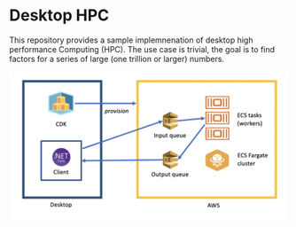 # Desktop HPC

This repository provides a sample implemnenation of desktop high performance Computing (HPC).  The use case is trivial, the goal is to find factors for a series of large (one trillion or larger) numbers.

![Dekstop HPC](docs/desktop-hpc.png)

